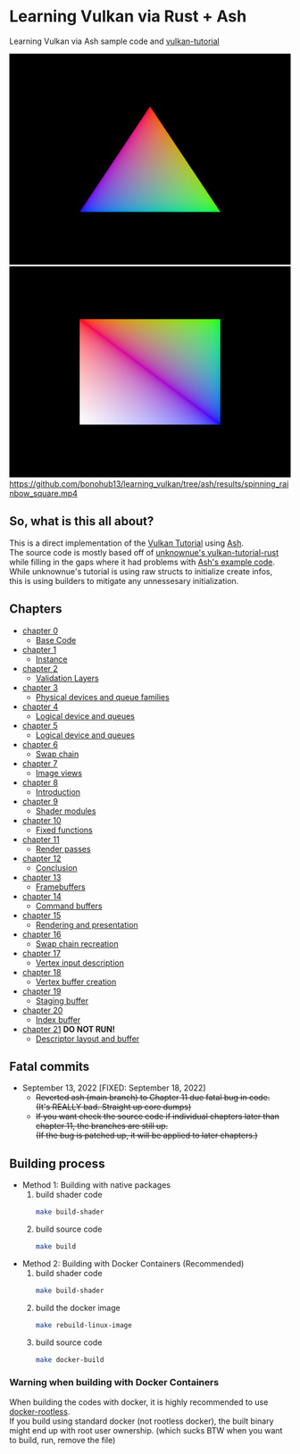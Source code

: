 # Learning Vulkan via Rust + Ash

Learning Vulkan via Ash sample code and [vulkan-tutorial](https://vulkan-tutorial.com/Introduction)

![triangle](./results/rainbow_triangle.jpg "rainbow_triangle")
![square](./results/rainbow_square.jpg "rainbow_square")
https://github.com/bonohub13/learning_vulkan/tree/ash/results/spinning_rainbow_square.mp4

## So, what is this all about?
This is a direct implementation of the [Vulkan Tutorial](https://vulkan-tutorial.com) using [Ash](https://docs.rs/ash). \
The source code is mostly based off of [unknownue's vulkan-tutorial-rust](https://github.com/unknownue/vulkan-tutorial-rust) \
while filling in the gaps where it had problems with [Ash's example code](https://github.com/ash-rs/ash/blob/master/examples/src/lib.rs). \
While unknownue's tutorial is using raw structs to initialize create infos, \
this is using builders to mitigate any unnessesary initialization.

## Chapters
- [chapter 0](https://github.com/bonohub13/learning_vulkan/tree/chapter_0)
    - [Base Code](https://vulkan-tutorial.com/Drawing_a_triangle/Setup/Base_code)
- [chapter 1](https://github.com/bonohub13/learning_vulkan/tree/chapter_1)
    - [Instance](https://vulkan-tutorial.com/Drawing_a_triangle/Setup/Instance)
- [chapter 2](https://github.com/bonohub13/learning_vulkan/tree/chapter_2)
    - [Validation Layers](https://vulkan-tutorial.com/Drawing_a_triangle/Setup/Validation_layers)
- [chapter 3](https://github.com/bonohub13/learning_vulkan/tree/chapter_3)
    - [Physical devices and queue families](https://vulkan-tutorial.com/Drawing_a_triangle/Setup/Physical_devices_and_queue_families)
- [chapter 4](https://github.com/bonohub13/learning_vulkan/tree/chapter_4)
    - [Logical device and queues](https://vulkan-tutorial.com/Drawing_a_triangle/Setup/Logical_device_and_queues)
- [chapter 5](https://github.com/bonohub13/learning_vulkan/tree/chapter_5)
    - [Logical device and queues](https://vulkan-tutorial.com/Drawing_a_triangle/Presentation/Window_surface)
- [chapter 6](https://github.com/bonohub13/learning_vulkan/tree/chapter_6)
    - [Swap chain](https://vulkan-tutorial.com/Drawing_a_triangle/Presentation/Swap_chain)
- [chapter 7](https://github.com/bonohub13/learning_vulkan/tree/chapter_7)
    - [Image views](https://vulkan-tutorial.com/Drawing_a_triangle/Presentation/Image_views)
- [chapter 8](https://github.com/bonohub13/learning_vulkan/tree/chapter_8)
    - [Introduction](https://vulkan-tutorial.com/Drawing_a_triangle/Graphics_pipeline_basics/Introduction)
- [chapter 9](https://github.com/bonohub13/learning_vulkan/tree/chapter_9)
    - [Shader modules](https://vulkan-tutorial.com/Drawing_a_triangle/Graphics_pipeline_basics/Shader_modules)
- [chapter 10](https://github.com/bonohub13/learning_vulkan/tree/chapter_10)
    - [Fixed functions](https://vulkan-tutorial.com/Drawing_a_triangle/Graphics_pipeline_basics/Fixed_functions)
- [chapter 11](https://github.com/bonohub13/learning_vulkan/tree/chapter_11)
    - [Render passes](https://vulkan-tutorial.com/Drawing_a_triangle/Graphics_pipeline_basics/Render_passes)
- [chapter 12](https://github.com/bonohub13/learning_vulkan/tree/chapter_12)
    - [Conclusion](https://vulkan-tutorial.com/Drawing_a_triangle/Graphics_pipeline_basics/Conclusion)
- [chapter 13](https://github.com/bonohub13/learning_vulkan/tree/chapter_13)
    - [Framebuffers](https://vulkan-tutorial.com/Drawing_a_triangle/Drawing/Framebuffers)
- [chapter 14](https://github.com/bonohub13/learning_vulkan/tree/chapter_14)
    - [Command buffers](https://vulkan-tutorial.com/Drawing_a_triangle/Drawing/Command_buffers)
- [chapter 15](https://github.com/bonohub13/learning_vulkan/tree/chapter_15)
    - [Rendering and presentation](https://vulkan-tutorial.com/Drawing_a_triangle/Drawing/Rendering_and_presentation)
- [chapter 16](https://github.com/bonohub13/learning_vulkan/tree/chapter_16)
    - [Swap chain recreation](https://vulkan-tutorial.com/Drawing_a_triangle/Swap_chain_recreation)
- [chapter 17](https://github.com/bonohub13/learning_vulkan/tree/chapter_17)
    - [Vertex input description](https://vulkan-tutorial.com/Vertex_buffers/Vertex_input_description)
- [chapter 18](https://github.com/bonohub13/learning_vulkan/tree/chapter_18)
    - [Vertex buffer creation](https://vulkan-tutorial.com/Vertex_buffers/Vertex_buffer_creation)
- [chapter 19](https://github.com/bonohub13/learning_vulkan/tree/chapter_19)
    - [Staging buffer](https://vulkan-tutorial.com/Vertex_buffers/Staging_buffer)
- [chapter 20](https://github.com/bonohub13/learning_vulkan/tree/chapter_20)
    - [Index buffer](https://vulkan-tutorial.com/Vertex_buffers/Index_buffer)
- [chapter 21](https://github.com/bonohub13/learning_vulkan/tree/chapter_21) __DO NOT RUN!__
    - [Descriptor layout and buffer](https://vulkan-tutorial.com/Uniform_buffers/Descriptor_layout_and_buffer)

## Fatal commits
- September 13, 2022 [FIXED: September 18, 2022]
    - ~~Reverted ash (main branch) to Chapter 11 due fatal bug in code.~~ \
    ~~(It's REALLY bad. Straight up core dumps)~~
    - ~~If you want check the source code if individual chapters later than~~ \
    ~~chapter 11, the branches are still up.~~ \
    ~~(If the bug is patched up, it will be applied to later chapters.)~~

## Building process
- Method 1: Building with native packages
    1. build shader code
        ``` bash
        make build-shader
        ```
    2. build source code
        ``` bash
        make build
        ```
- Method 2: Building with Docker Containers (Recommended)
    1. build shader code
        ``` bash
        make build-shader
        ```
    2. build the docker image
        ``` bash
        make rebuild-linux-image
        ```
    3. build source code
        ``` bash
        make docker-build
        ```

### Warning when building with Docker Containers
When building the codes with docker, it is highly recommended to use [docker-rootless](https://docs.docker.com/engine/security/rootless/). \
If you build using standard docker (not rootless docker), the built binary might end up
with root user ownership. (which sucks BTW when you want to build, run, remove the file)
